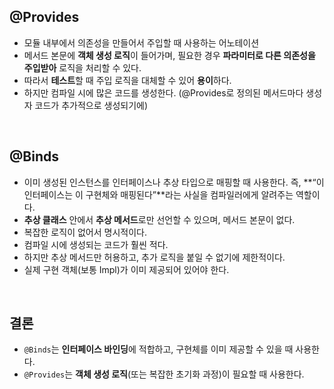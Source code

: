 ## @Provides

- 모듈 내부에서 의존성을 만들어서 주입할 때 사용하는 어노테이션
- 메서드 본문에 **객체 생성 로직**이 들어가며, 필요한 경우 **파라미터로 다른 의존성을 주입받아** 로직을 처리할 수 있다.
- 따라서 **테스트**할 때 주입 로직을 대체할 수 있어 **용이**하다.
- 하지만 컴파일 시에 많은 코드를 생성한다. (@Provides로 정의된 메서드마다 생성자 코드가 추가적으로 생성되기에)

<br>

## @Binds

- 이미 생성된 인스턴스를 인터페이스나 추상 타입으로 매핑할 때 사용한다. 즉, **“이 인터페이스는 이 구현체와 매핑된다”**라는 사실을 컴파일러에게 알려주는 역할이다.
- **추상 클래스** 안에서 **추상 메서드**로만 선언할 수 있으며, 메서드 본문이 없다.
- 복잡한 로직이 없어서 명시적이다.
- 컴파일 시에 생성되는 코드가 훨씬 적다.
- 하지만 추상 메서드만 허용하고, 추가 로직을 붙일 수 없기에 제한적이다.
- 실제 구현 객체(보통 Impl)가 이미 제공되어 있어야 한다.

<br>

## 결론

- `@Binds`는 **인터페이스 바인딩**에 적합하고, 구현체를 이미 제공할 수 있을 때 사용한다.
- `@Provides`는 **객체 생성 로직**(또는 복잡한 초기화 과정)이 필요할 때 사용한다.
